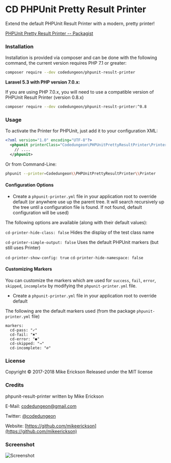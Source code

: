 # CD PHPUnit Pretty Result Printer

Extend the default PHPUnit Result Printer with a modern, pretty printer!

[PHPUnit Pretty Result Printer -- Packagist](https://packagist.org/packages/codedungeon/phpunit-result-printer)

### Installation

Installation is provided via composer and can be done with the following command, the current version requires PHP 7.1 or greater:

```bash
composer require --dev codedungeon/phpunit-result-printer
```
**Laravel 5.3 with PHP version 7.0.x:**

If you are using PHP 7.0.x, you will need to use a compatible version of PHPUnit Result Printer (version 0.8.x)

```bash
composer require --dev codedungeon/phpunit-result-printer:^0.8
```

### Usage

To activate the Printer for PHPUnit, just add it to your configuration XML:

  ```xml
  <?xml version="1.0" encoding="UTF-8"?>
    <phpunit printerClass="Codedungeon\PHPUnitPrettyResultPrinter\Printer">
      // ....
    </phpunit>
  ```

Or from Command-Line:

  ```bash
  phpunit --printer=Codedungeon\\PHPUnitPrettyResultPrinter\\Printer
  ```

#### Configuration Options
- Create a `phpunit-printer.yml` file in your application root to override default (or anywhere use up the parent tree.  It will search recursively up the tree until a configuration file is found.  If not found, default configuration will be used)
 
 The following options are available (along with their default values):
 
`cd-printer-hide-class: false`
Hides the display of the test class name

`cd-printer-simple-output: false`
Uses the default PHPUnit markers (but still uses Printer)

`cd-printer-show-config: true`
`cd-printer-hide-namespace: false`
 
#### Customizing Markers
You can customize the markers which are used for `success`, `fail`, `error`, `skipped`, `incomplete` by modifying the `phpunit-printer.yml` file.
- Create a `phpunit-printer.yml` file in your application root to override default

The following are the default markers used (from the package `phpunit-printer.yml` file)
```
markers:
  cd-pass: "✓"
  cd-fail: "✖"
  cd-error: "⚈"
  cd-skipped: "→"
  cd-incomplete: "∅"
```

### License

Copyright &copy; 2017-2018 Mike Erickson
Released under the MIT license

### Credits

phpunit-result-printer written by Mike Erickson

E-Mail: [codedungeon@gmail.com](mailto:codedungeon@gmail.com)

Twitter: [@codedungeon](http://twitter.com/codedungeon)

Website: [https://github.com/mikeerickson](https://github.com/mikeerickson)
### Screenshot

![Screenshot](https://github.com/mikeerickson/phpunit-pretty-result-printer/blob/master/sample.png)
